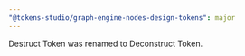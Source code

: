 ```yaml
---
"@tokens-studio/graph-engine-nodes-design-tokens": major
---
```


Destruct Token was renamed to Deconstruct Token.
